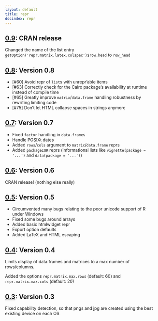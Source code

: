 ```yaml
---
layout: default
title: repr
docindex: repr
---
```

## [0.9](0.9): CRAN release

Changed the name of the list entry `getOption('repr.matrix.latex.colspec')$row.head` to `row_head`

## [0.8](0.8): Version 0.8

* [#60] Avoid repr of `list`s with unrepr’able items
* [#63] Correctly check for the Cairo package’s availability at runtime instead of compile time
* [#65] Greatly improve `matrix`/`data.frame` handling robustness by rewriting limiting code
* [#75] Don’t let HTML collapse spaces in strings anymore

## [0.7](0.7): Version 0.7

* Fixed `factor` handling in `data.frame`s
* Handle POSIXt dates
* Added `rows`/`cols` argument to `matrix`/`data.frame` reprs
* Added `packageIQR` reprs (informational lists like `vignette(package = '...')` and `data(package = '...')`)

## [0.6](0.6): Version 0.6

CRAN release! (nothing else really)

## [0.5](0.5): Version 0.5

* Circumvented many bugs relating to the poor unicode support of R under Windows
* Fixed some bugs around arrays
* Added basic htmlwidget repr
* Export option defaults
* Added LaTeX and HTML escaping

## [0.4](0.4): Version 0.4

Limits display of data.frames and matrices to a max number of rows/columns.

Added the options `repr.matrix.max.rows` (default: 60) and `repr.matrix.max.cols` (default: 20)

## [0.3](0.3): Version 0.3

Fixed capability detection, so that pngs and jpg are created using the best existing device on each OS

